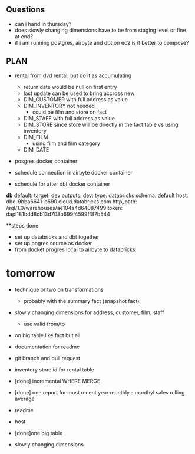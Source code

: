 ## Questions
- can i hand in thursday?
- does slowly changing dimensions have to be from staging level or fine at end?
- if i am running postgres, airbyte and dbt on ec2 is it better to compose?

## PLAN
- rental from dvd rental, but do it as accumulating
    - return date would be null on first entry
    - last update can be used to bring accross new
    - DIM_CUSTOMER with full address as value
    - DIM_INVENTORY not needed
        - could be film and store on fact
    - DIM_STAFF with full address as value
    - DIM_STORE since store will be directly in the fact table vs using inventory
    - DIM_FILM
        - using film and film category
    - DIM_DATE

- posgres docker container
- schedule connection in airbyte docker container
- schedule for after dbt docker container


**db**
default:
  target: dev
  outputs:
    dev:
      type: databricks
      schema: default
      host: dbc-9bba6641-b690.cloud.databricks.com
      http_path: /sql/1.0/warehouses/ae104a4d64087499
      token: dapi181bdd8cb13d708b699f4599ff87b544

**steps done
- set up databricks and dbt together
- set up pogres source as docker
- from docket progres local to airbyte to databricks

# tomorrow
- technique or two on transformations
    - probably with the summary fact (snapshot fact)
- slowly changing dimensions for address, customer, film, staff
    - use valid from/to
- on big table like fact but all
- documentation for readme
- git branch and pull request
- inventory store id for rental table

- [done] incremental WHERE MERGE
- [done] one report for most recent year monthly - monthyl sales rolling average
- readme
- host
- [done]one big table
- slowly changing dimensions